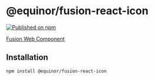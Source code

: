 <!--prettier-ignore-start-->
# @equinor/fusion-react-icon 

[![Published on npm](https://img.shields.io/npm/v/@equinor/fusion-react-icon.svg)](https://www.npmjs.com/package/@equinor/fusion-react-icon)


[Fusion Web Component](https://github.com/equinor/fusion-web-components/tree/main/packages/icon)

## Installation
```sh
npm install @equinor/fusion-react-icon
```